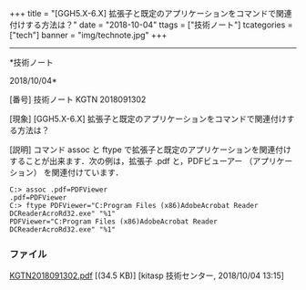﻿+++
title = "[GGH5.X-6.X] 拡張子と既定のアプリケーションをコマンドで関連付けする方法は？"
date = "2018-10-04"
ttags = ["技術ノート"]
tcategories = ["tech"]
banner = "img/technote.jpg"
+++

-----------------------------------------------------------------------------------------------------------------------------

*技術ノート

2018/10/04*


[番号]
技術ノート KGTN 2018091302

[現象]
[GGH5.X-6.X]
拡張子と既定のアプリケーションをコマンドで関連付けする方法は？

[説明]
コマンド assoc と ftype
で拡張子と既定のアプリケーションを関連付けすることが出来ます．次の例は，拡張子
.pdf と，PDFビューアー （アプリケーション） を関連付けています．

    C:> assoc .pdf=PDFViewer
    .pdf=PDFViewer
    C:> ftype PDFViewer="C:Program Files (x86)AdobeAcrobat Reader DCReaderAcroRd32.exe" "%1" 
    PDFViewer="C:Program Files (x86)AdobeAcrobat Reader DCReaderAcroRd32.exe" "%1" 


### ファイル

 
 


[KGTN2018091302.pdf](http://techreport.kitasp.net/attachments/download/4163/KGTN2018091302.pdf)
 [(34.5 KB)] [kitasp 技術センター, 2018/10/04
13:15]


 


 

